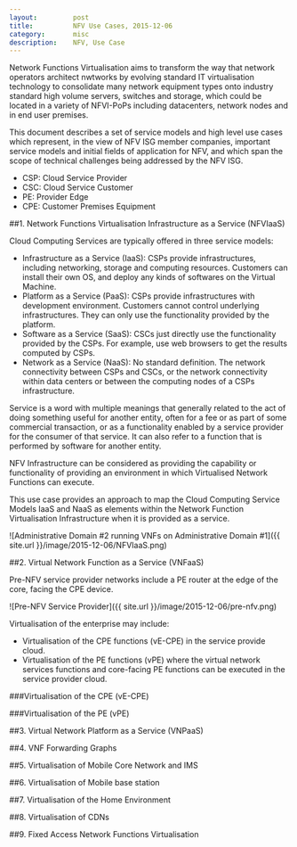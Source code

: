 ```yaml
---
layout:         post
title:          NFV Use Cases, 2015-12-06
category:       misc
description:    NFV, Use Case
---
```


Network Functions Virtualisation aims to transform the way that network operators architect nwtworks by evolving
standard IT virtualisation technology to consolidate many network equipment types onto industry standard high volume
servers, switches and storage, which could be located in a variety of NFVI-PoPs including datacenters, network nodes
and in end user premises.

This document describes a set of service models and high level use cases which represent, in the view of NFV ISG member
companies, important service models and initial fields of application for NFV, and which span the scope of technical
challenges being addressed by the NFV ISG.

* CSP: Cloud Service Provider
* CSC: Cloud Service Customer
* PE: Provider Edge
* CPE: Customer Premises Equipment

##1. Network Functions Virtualisation Infrastructure as a Service (NFVIaaS)

Cloud Computing Services are typically offered in three service models:

* Infrastructure as a Service (IaaS): CSPs provide infrastructures, including networking, storage and computing
resources. Customers can install their own OS, and deploy any kinds of softwares on the Virtual Machine.
* Platform as a Service (PaaS): CSPs provide infrastructures with development environment. Customers cannot control
underlying infrastructures. They can only use the functionality provided by the platform.
* Software as a Service (SaaS): CSCs just directly use the functionality provided by the CSPs. For example, use web
browsers to get the results computed by CSPs.
* Network as a Service (NaaS): No standard definition. The network connectivity between CSPs and CSCs, or the network
connectivity within data centers or between the computing nodes of a CSPs infrastructure.

Service is a word with multiple meanings that generally related to the act of doing something useful for another
entity, often for a fee or as part of some commercial transaction, or as a functionality enabled by a service provider
for the consumer of that service. It can also refer to a function that is performed by software for another entity.

NFV Infrastructure can be considered as providing the capability or functionality of providing an environment in which
Virtualised Network Functions can execute.

This use case provides an approach to map the Cloud Computing Service Models IaaS and NaaS as elements within the
Network Function Virtualisation Infrastructure when it is provided as a service.

![Administrative Domain #2 running VNFs on Administrative Domain #1]({{ site.url }}/image/2015-12-06/NFVIaaS.png)


##2. Virtual Network Function as a Service (VNFaaS)

Pre-NFV service provider networks include a PE router at the edge of the core, facing the CPE device.

![Pre-NFV Service Provider]({{ site.url }}/image/2015-12-06/pre-nfv.png)

Virtualisation of the enterprise may include:

* Virtualisation of the CPE functions (vE-CPE) in the service provide cloud.
* Virtualisation of the PE functions (vPE) where the virtual network services functions and core-facing PE functions
can be executed in the service provider cloud.

###Virtualisation of the CPE (vE-CPE)

###Virtualisation of the PE (vPE)


##3. Virtual Network Platform as a Service (VNPaaS)


##4. VNF Forwarding Graphs


##5. Virtualisation of Mobile Core Network and IMS


##6. Virtualisation of Mobile base station


##7. Virtualisation of the Home Environment


##8. Virtualisation of CDNs


##9. Fixed Access Network Functions Virtualisation


